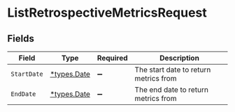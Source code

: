 # ListRetrospectiveMetricsRequest


## Fields

| Field                                 | Type                                  | Required                              | Description                           |
| ------------------------------------- | ------------------------------------- | ------------------------------------- | ------------------------------------- |
| `StartDate`                           | [*types.Date](../../types/date.md)    | :heavy_minus_sign:                    | The start date to return metrics from |
| `EndDate`                             | [*types.Date](../../types/date.md)    | :heavy_minus_sign:                    | The end date to return metrics from   |